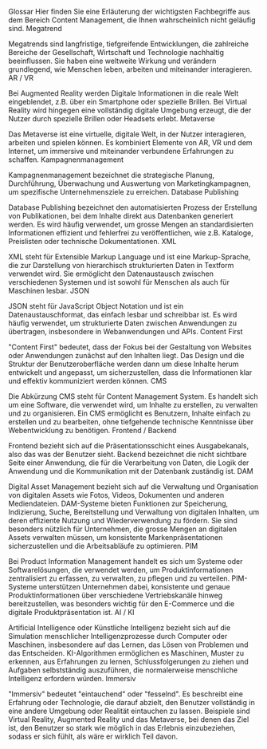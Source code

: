 Glossar
Hier finden Sie eine Erläuterung der wichtigsten Fachbegriffe aus dem Bereich Content Management, die Ihnen wahrscheinlich nicht geläufig sind.
Megatrend

Megatrends sind langfristige, tiefgreifende Entwicklungen, die zahlreiche Bereiche der Gesellschaft, Wirtschaft und Technologie nachhaltig beeinflussen. Sie haben eine weltweite Wirkung und verändern grundlegend, wie Menschen leben, arbeiten und miteinander interagieren.
AR / VR

Bei Augmented Reality werden Digitale Informationen in die reale Welt eingeblendet, z.B. über ein Smartphone oder spezielle Brillen.
Bei Virtual Reality wird hingegen eine vollständig digitale Umgebung erzeugt, die der Nutzer durch spezielle Brillen oder Headsets erlebt.
Metaverse

Das Metaverse ist eine virtuelle, digitale Welt, in der Nutzer interagieren, arbeiten und spielen können. Es kombiniert Elemente von AR, VR und dem Internet, um immersive und miteinander verbundene Erfahrungen zu schaffen.
Kampagnenmanagement

Kampagnenmanagement bezeichnet die strategische Planung, Durchführung, Überwachung und Auswertung von Marketingkampagnen, um spezifische Unternehmensziele zu erreichen.
Database Publishing

Database Publishing bezeichnet den automatisierten Prozess der Erstellung von Publikationen, bei dem Inhalte direkt aus Datenbanken generiert werden. Es wird häufig verwendet, um grosse Mengen an standardisierten Informationen effizient und fehlerfrei zu veröffentlichen, wie z.B. Kataloge, Preislisten oder technische Dokumentationen.
XML

XML steht für Extensible Markup Language und ist eine Markup-Sprache, die zur Darstellung von hierarchisch strukturierten Daten in Textform verwendet wird. Sie ermöglicht den Datenaustausch zwischen verschiedenen Systemen und ist sowohl für Menschen als auch für Maschinen lesbar.
JSON

JSON steht für JavaScript Object Notation und ist ein Datenaustauschformat, das einfach lesbar und schreibbar ist. Es wird häufig verwendet, um strukturierte Daten zwischen Anwendungen zu übertragen, insbesondere in Webanwendungen und APIs.
Content First

"Content First" bedeutet, dass der Fokus bei der Gestaltung von Websites oder Anwendungen zunächst auf den Inhalten liegt. Das Design und die Struktur der Benutzeroberfläche werden dann um diese Inhalte herum entwickelt und angepasst, um sicherzustellen, dass die Informationen klar und effektiv kommuniziert werden können.
CMS

Die Abkürzung CMS steht für Content Management System. Es handelt sich um eine Software, die verwendet wird, um Inhalte zu erstellen, zu verwalten und zu organisieren. Ein CMS ermöglicht es Benutzern, Inhalte einfach zu erstellen und zu bearbeiten, ohne tiefgehende technische Kenntnisse über Webentwicklung zu benötigen.
Frontend / Backend

Frontend bezieht sich auf die Präsentationsschicht eines Ausgabekanals, also das was der Benutzer sieht.
Backend bezeichnet die nicht sichtbare Seite einer Anwendung, die für die Verarbeitung von Daten, die Logik der Anwendung und die Kommunikation mit der Datenbank zuständig ist.
DAM

Digital Asset Management bezieht sich auf die Verwaltung und Organisation von digitalen Assets wie Fotos, Videos, Dokumenten und anderen Mediendateien. DAM-Systeme bieten Funktionen zur Speicherung, Indizierung, Suche, Bereitstellung und Verwaltung von digitalen Inhalten, um deren effiziente Nutzung und Wiederverwendung zu fördern. Sie sind besonders nützlich für Unternehmen, die grosse Mengen an digitalen Assets verwalten müssen, um konsistente Markenpräsentationen sicherzustellen und die Arbeitsabläufe zu optimieren.
PIM

Bei Product Information Management handelt es sich um Systeme oder Softwarelösungen, die verwendet werden, um Produktinformationen zentralisiert zu erfassen, zu verwalten, zu pflegen und zu verteilen. PIM-Systeme unterstützen Unternehmen dabei, konsistente und genaue Produktinformationen über verschiedene Vertriebskanäle hinweg bereitzustellen, was besonders wichtig für den E-Commerce und die digitale Produktpräsentation ist.
AI / KI

Artificial Intelligence oder Künstliche Intelligenz bezieht sich auf die Simulation menschlicher Intelligenzprozesse durch Computer oder Maschinen, insbesondere auf das Lernen, das Lösen von Problemen und das Entscheiden. KI-Algorithmen ermöglichen es Maschinen, Muster zu erkennen, aus Erfahrungen zu lernen, Schlussfolgerungen zu ziehen und Aufgaben selbstständig auszuführen, die normalerweise menschliche Intelligenz erfordern würden.
Immersiv

"Immersiv" bedeutet "eintauchend" oder "fesselnd". Es beschreibt eine Erfahrung oder Technologie, die darauf abzielt, den Benutzer vollständig in eine andere Umgebung oder Realität eintauchen zu lassen. Beispiele sind Virtual Reality, Augmented Reality und das Metaverse, bei denen das Ziel ist, den Benutzer so stark wie möglich in das Erlebnis einzubeziehen, sodass er sich fühlt, als wäre er wirklich Teil davon.